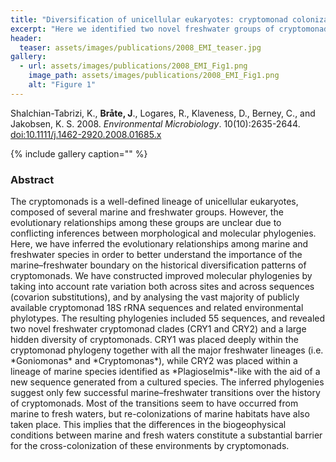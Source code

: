 ```yaml
---
title: "Diversification of unicellular eukaryotes: cryptomonad colonizations of marine and fresh waters inferred from revised 18S rRNA phylogeny"
excerpt: "Here we identified two novel freshwater groups of cryptomonads and showed that cryptomonad diversification has been evolutionary restricted by the marine-freshwater barrier."
header:
  teaser: assets/images/publications/2008_EMI_teaser.jpg
gallery:
  - url: assets/images/publications/2008_EMI_Fig1.png
    image_path: assets/images/publications/2008_EMI_Fig1.png
    alt: "Figure 1"
---
```


Shalchian-Tabrizi, K., **Bråte, J**., Logares, R., Klaveness, D., Berney, C., and Jakobsen, K. S. 2008. *Environmental Microbiology*. 10(10):2635-2644. [doi:10.1111/j.1462-2920.2008.01685.x](http://onlinelibrary.wiley.com/doi/10.1111/j.1462-2920.2008.01685.x/abstract?systemMessage=WOL+Usage+report+download+page+will+be+unavailable+on+Friday+27th+January+2017+at+23%3A00+GMT%2F+18%3A00+EST%2F+07%3A00+SGT+%28Saturday+28th+Jan+for+SGT%29++for+up+to+2+hours+due+to+essential+server+maintenance.+Apologies+for+the+inconvenience.)

{% include gallery caption="" %}

<h3>Abstract</h3>
The cryptomonads is a well-defined lineage of unicellular eukaryotes, composed of several marine and freshwater groups. However, the evolutionary relationships among these groups are unclear due to conflicting inferences between morphological and molecular phylogenies. Here, we have inferred the evolutionary relationships among marine and freshwater species in order to better understand the importance of the marine–freshwater boundary on the historical diversification patterns of cryptomonads. We have constructed improved molecular phylogenies by taking into account rate variation both across sites and across sequences (covarion substitutions), and by analysing the vast majority of publicly available cryptomonad 18S rRNA sequences and related environmental phylotypes. The resulting phylogenies included 55 sequences, and revealed two novel freshwater cryptomonad clades (CRY1 and CRY2) and a large hidden diversity of cryptomonads. CRY1 was placed deeply within the cryptomonad phylogeny together with all the major freshwater lineages (i.e. *Goniomonas* and *Cryptomonas*), while CRY2 was placed within a lineage of marine species identified as *Plagioselmis*-like with the aid of a new sequence generated from a cultured species. The inferred phylogenies suggest only few successful marine–freshwater transitions over the history of cryptomonads. Most of the transitions seem to have occurred from marine to fresh waters, but re-colonizations of marine habitats have also taken place. This implies that the differences in the biogeophysical conditions between marine and fresh waters constitute a substantial barrier for the cross-colonization of these environments by cryptomonads.
